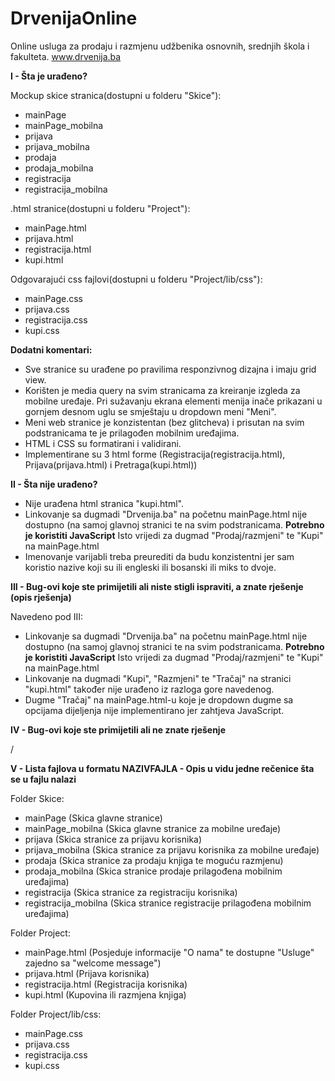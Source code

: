 # DrvenijaOnline
Online usluga za prodaju i razmjenu udžbenika osnovnih, srednjih škola i fakulteta.
www.drvenija.ba

**I  - Šta je urađeno?**

Mockup skice stranica(dostupni u folderu "Skice"):
  * mainPage
  * mainPage_mobilna
  * prijava
  * prijava_mobilna
  * prodaja
  * prodaja_mobilna
  * registracija
  * registracija_mobilna

.html stranice(dostupni u folderu "Project"):
  * mainPage.html
  * prijava.html
  * registracija.html
  * kupi.html
 
Odgovarajući css fajlovi(dostupni u folderu "Project/lib/css"):
  * mainPage.css
  * prijava.css
  * registracija.css
  * kupi.css
  
**Dodatni komentari:**
  * Sve stranice su urađene po pravilima responzivnog dizajna i imaju grid view.
  * Korišten je media query na svim stranicama za kreiranje izgleda za mobilne uređaje. Pri sužavanju ekrana elementi menija inače prikazani u gornjem desnom uglu se smještaju u dropdown meni "Meni".
  * Meni web stranice je konzistentan (bez glitcheva) i prisutan na svim podstranicama te je prilagođen mobilnim uređajima.
  * HTML i CSS su formatirani i validirani.
  * Implementirane su 3 html  forme (Registracija(registracija.html), Prijava(prijava.html) i Pretraga(kupi.html))
  
**II  - Šta nije urađeno?**
  * Nije urađena html stranica "kupi.html".
  * Linkovanje sa dugmadi "Drvenija.ba" na početnu mainPage.html nije dostupno (na samoj glavnoj stranici te na svim podstranicama. **Potrebno je koristiti JavaScript** Isto vrijedi za dugmad "Prodaj/razmjeni" te "Kupi" na mainPage.html
  * Imenovanje varijabli treba preurediti da budu konzistentni jer sam koristio nazive koji su ili engleski ili bosanski ili miks to dvoje.

**III - Bug-ovi koje ste primijetili ali niste stigli ispraviti, a znate rješenje (opis rješenja)**

Navedeno pod III:
  * Linkovanje sa dugmadi "Drvenija.ba" na početnu mainPage.html nije dostupno (na samoj glavnoj stranici te na svim podstranicama. **Potrebno je koristiti JavaScript** Isto vrijedi za dugmad "Prodaj/razmjeni" te "Kupi" na mainPage.html
  * Linkovanje na dugmadi "Kupi", "Razmjeni" te "Tračaj" na stranici "kupi.html" također nije urađeno iz razloga gore navedenog.
  * Dugme "Tračaj" na mainPage.html-u koje je dropdown dugme sa opcijama dijeljenja nije implementirano jer zahtjeva JavaScript.

**IV  - Bug-ovi koje ste primijetili ali ne znate rješenje**

/

**V  - Lista fajlova u formatu NAZIVFAJLA - Opis u vidu jedne rečenice šta se u fajlu nalazi**

Folder Skice:
  * mainPage (Skica glavne stranice)
  * mainPage_mobilna (Skica glavne stranice za mobilne uređaje)
  * prijava (Skica stranice za prijavu korisnika)
  * prijava_mobilna (Skica stranice za prijavu korisnika za mobilne uređaje)
  * prodaja (Skica stranice za prodaju knjiga te moguću razmjenu)
  * prodaja_mobilna (Skica stranice prodaje prilagođena mobilnim uređajima)
  * registracija (Skica stranice za registraciju korisnika)
  * registracija_mobilna (Skica stranice registracije prilagođena mobilnim uređajima)

Folder Project:
  * mainPage.html (Posjeduje informacije "O nama" te dostupne "Usluge" zajedno sa "welcome message")
  * prijava.html (Prijava korisnika)
  * registracija.html (Registracija korisnika)
  * kupi.html (Kupovina ili razmjena knjiga)
 
Folder Project/lib/css:
  * mainPage.css
  * prijava.css
  * registracija.css
  * kupi.css

